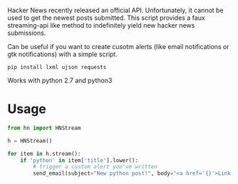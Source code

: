 Hacker News recently released an official API. Unfortunately, it cannot be used to get the newest posts submitted. This script provides a faux streaming-api like method to indefinitely yield new hacker news submissions.

Can be useful if you want to create cusotm alerts (like email notifications or gtk notifications) with a simple script.

```
pip install lxml ujson requests
```


Works with python 2.7 and python3

Usage
=====


```python
from hn import HNStream

h = HNStream()

for item in h.stream():
    if 'python' in item['title'].lower():
        # trigger a custom alert you've written
        send_email(subject="New python post!", body="<a href='{}'>Link!</a>".format(item['url']))
```
